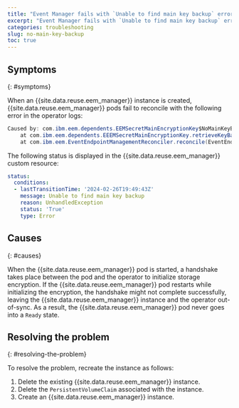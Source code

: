 ```yaml
---
title: "Event Manager fails with `Unable to find main key backup` error"
excerpt: "Event Manager fails with `Unable to find main key backup` error after an instance is created"
categories: troubleshooting
slug: no-main-key-backup
toc: true
---
```



## Symptoms
{: #symptoms}

When an {{site.data.reuse.eem_manager}} instance is created, {{site.data.reuse.eem_manager}} pods fail to reconcile with the following error in the operator logs:

```java
Caused by: com.ibm.eem.dependents.EEMSecretMainEncryptionKey$NoMainKeyBackupException: Unable to find main key backup
	at com.ibm.eem.dependents.EEEMSecretMainEncryptionKey.retrieveKeyBackup(EPSecretMainEncryptionKey.java:129)
	at com.ibm.eem.EventEndpointManagementReconciler.reconcile(EventEndpointManagementReconciler.java:223)
```

The following status is displayed in the {{site.data.reuse.eem_manager}} custom resource:

```yaml
status:
  conditions:
  - lastTransitionTime: '2024-02-26T19:49:43Z'
    message: Unable to find main key backup
    reason: UnhandledException
    status: 'True'
    type: Error
```

## Causes
{: #causes}

When the {{site.data.reuse.eem_manager}} pod is started, a handshake takes place between the pod and the operator to initialize storage encryption. If the {{site.data.reuse.eem_manager}} pod restarts while initializing the encryption, the handshake might not complete successfully, leaving the {{site.data.reuse.eem_manager}} instance and the operator out-of-sync. As a result, the {{site.data.reuse.eem_manager}} pod never goes into a `Ready` state.

## Resolving the problem
{: #resolving-the-problem}

To resolve the problem, recreate the instance as follows: 

1. Delete the existing {{site.data.reuse.eem_manager}} instance.
2. Delete the `PersistentVolumeClaim` associated with the instance.
3. Create an {{site.data.reuse.eem_manager}} instance.